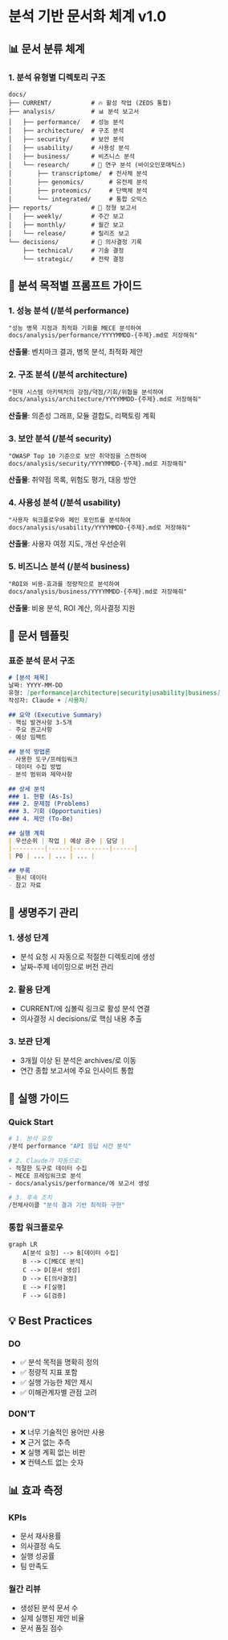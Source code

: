 # 분석 기반 문서화 체계 v1.0

## 📊 문서 분류 체계

### 1. 분석 유형별 디렉토리 구조
```
docs/
├── CURRENT/           # 🔥 활성 작업 (ZEDS 통합)
├── analysis/          # 📊 분석 보고서
│   ├── performance/   # 성능 분석
│   ├── architecture/  # 구조 분석
│   ├── security/      # 보안 분석
│   ├── usability/     # 사용성 분석
│   ├── business/      # 비즈니스 분석
│   └── research/      # 🧬 연구 분석 (바이오인포매틱스)
│       ├── transcriptome/  # 전사체 분석
│       ├── genomics/       # 유전체 분석
│       ├── proteomics/     # 단백체 분석
│       └── integrated/     # 통합 오믹스
├── reports/           # 📄 정형 보고서
│   ├── weekly/        # 주간 보고
│   ├── monthly/       # 월간 보고
│   └── release/       # 릴리즈 보고
└── decisions/         # 🎯 의사결정 기록
    ├── technical/     # 기술 결정
    └── strategic/     # 전략 결정
```

## 🎯 분석 목적별 프롬프트 가이드

### 1. 성능 분석 (/분석 performance)
```markdown
"성능 병목 지점과 최적화 기회를 MECE 분석하여 
docs/analysis/performance/YYYYMMDD-{주제}.md로 저장해줘"
```
**산출물**: 벤치마크 결과, 병목 분석, 최적화 제안

### 2. 구조 분석 (/분석 architecture)
```markdown
"현재 시스템 아키텍처의 강점/약점/기회/위협을 분석하여
docs/analysis/architecture/YYYYMMDD-{주제}.md로 저장해줘"
```
**산출물**: 의존성 그래프, 모듈 결합도, 리팩토링 계획

### 3. 보안 분석 (/분석 security)
```markdown
"OWASP Top 10 기준으로 보안 취약점을 스캔하여
docs/analysis/security/YYYYMMDD-{주제}.md로 저장해줘"
```
**산출물**: 취약점 목록, 위험도 평가, 대응 방안

### 4. 사용성 분석 (/분석 usability)
```markdown
"사용자 워크플로우와 페인 포인트를 분석하여
docs/analysis/usability/YYYYMMDD-{주제}.md로 저장해줘"
```
**산출물**: 사용자 여정 지도, 개선 우선순위

### 5. 비즈니스 분석 (/분석 business)
```markdown
"ROI와 비용-효과를 정량적으로 분석하여
docs/analysis/business/YYYYMMDD-{주제}.md로 저장해줘"
```
**산출물**: 비용 분석, ROI 계산, 의사결정 지원

## 📝 문서 템플릿

### 표준 분석 문서 구조
```markdown
# [분석 제목]
날짜: YYYY-MM-DD
유형: [performance|architecture|security|usability|business]
작성자: Claude + [사용자]

## 요약 (Executive Summary)
- 핵심 발견사항 3-5개
- 주요 권고사항
- 예상 임팩트

## 분석 방법론
- 사용한 도구/프레임워크
- 데이터 수집 방법
- 분석 범위와 제약사항

## 상세 분석
### 1. 현황 (As-Is)
### 2. 문제점 (Problems)
### 3. 기회 (Opportunities)
### 4. 제안 (To-Be)

## 실행 계획
| 우선순위 | 작업 | 예상 공수 | 담당 |
|---------|------|----------|------|
| P0 | ... | ... | ... |

## 부록
- 원시 데이터
- 참고 자료
```

## 🔄 생명주기 관리

### 1. 생성 단계
- 분석 요청 시 자동으로 적절한 디렉토리에 생성
- 날짜-주제 네이밍으로 버전 관리

### 2. 활용 단계
- CURRENT/에 심볼릭 링크로 활성 분석 연결
- 의사결정 시 decisions/로 핵심 내용 추출

### 3. 보관 단계
- 3개월 이상 된 분석은 archives/로 이동
- 연간 종합 보고서에 주요 인사이트 통합

## 🚀 실행 가이드

### Quick Start
```bash
# 1. 분석 요청
/분석 performance "API 응답 시간 분석"

# 2. Claude가 자동으로:
- 적절한 도구로 데이터 수집
- MECE 프레임워크로 분석
- docs/analysis/performance/에 보고서 생성

# 3. 후속 조치
/전체사이클 "분석 결과 기반 최적화 구현"
```

### 통합 워크플로우
```mermaid
graph LR
    A[분석 요청] --> B[데이터 수집]
    B --> C[MECE 분석]
    C --> D[문서 생성]
    D --> E[의사결정]
    E --> F[실행]
    F --> G[검증]
```

## 💡 Best Practices

### DO
- ✅ 분석 목적을 명확히 정의
- ✅ 정량적 지표 포함
- ✅ 실행 가능한 제안 제시
- ✅ 이해관계자별 관점 고려

### DON'T
- ❌ 너무 기술적인 용어만 사용
- ❌ 근거 없는 추측
- ❌ 실행 계획 없는 비판
- ❌ 컨텍스트 없는 숫자

## 📊 효과 측정

### KPIs
- 문서 재사용률
- 의사결정 속도
- 실행 성공률
- 팀 만족도

### 월간 리뷰
- 생성된 분석 문서 수
- 실제 실행된 제안 비율
- 문서 품질 점수